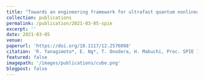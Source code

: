 ```yaml
---
title: "Towards an engineering framework for ultrafast quantum nonlinear optics"
collection: publications
permalink: /publication/2021-03-05-spie
excerpt: ''
date: 2021-03-05
venue: 
paperurl: 'https://doi.org/10.1117/12.2576098'
citation: 'R. Yanagimoto*, E. Ng*, T. Onodera, H. Mabuchi, Proc. SPIE 11684, Ultrafast Phenomena and Nanophotonics XXV, 116841D (2021).'
featured: false
imagepath: '/images/publications/cube.png'
blogpost: false
---
```

